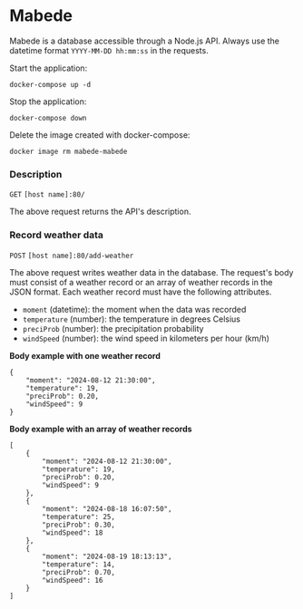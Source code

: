 # Mabede

Mabede is a database accessible through a Node.js API.
Always use the datetime format `YYYY-MM-DD hh:mm:ss` in the requests.

Start the application:
```
docker-compose up -d
```

Stop the application:
```
docker-compose down
```

Delete the image created with docker-compose:
```
docker image rm mabede-mabede
```

### Description

`GET` `[host name]:80/`

The above request returns the API's description.

### Record weather data

`POST` `[host name]:80/add-weather`

The above request writes weather data in the database.
The request's body must consist of a weather record or
an array of weather records in the JSON format.
Each weather record must have the following attributes.

* `moment` (datetime): the moment when the data was recorded
* `temperature` (number): the temperature in degrees Celsius
* `preciProb` (number): the precipitation probability
* `windSpeed` (number): the wind speed in kilometers per hour (km/h)

**Body example with one weather record**
```
{
    "moment": "2024-08-12 21:30:00",
    "temperature": 19,
    "preciProb": 0.20,
    "windSpeed": 9
}
```

**Body example with an array of weather records**
```
[
    {
        "moment": "2024-08-12 21:30:00",
        "temperature": 19,
        "preciProb": 0.20,
        "windSpeed": 9
    },
    {
        "moment": "2024-08-18 16:07:50",
        "temperature": 25,
        "preciProb": 0.30,
        "windSpeed": 18
    },
    {
        "moment": "2024-08-19 18:13:13",
        "temperature": 14,
        "preciProb": 0.70,
        "windSpeed": 16
    }
]
```
